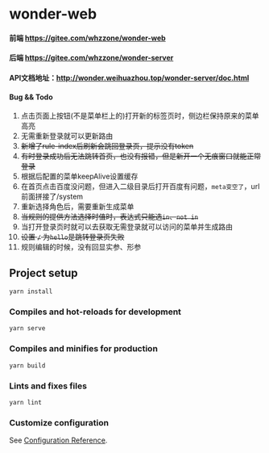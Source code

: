 # wonder-web

#### 前端 https://gitee.com/whzzone/wonder-web

#### 后端 https://gitee.com/whzzone/wonder-server

#### API文档地址：http://wonder.weihuazhou.top/wonder-server/doc.html

#### Bug && Todo
1. 点击页面上按钮(不是菜单栏上的)打开新的标签页时，侧边栏保持原来的菜单高亮
2. 无需重新登录就可以更新路由
3. ~~新增了rule-index后刷新会跳回登录页，提示没有token~~
4. ~~有时登录成功后无法跳转首页，也没有报错，但是新开一个无痕窗口就能正常登录~~
5. 根据后配置的菜单keepAlive设置缓存
6. 在首页点击百度没问题，但进入二级目录后打开百度有问题，`meta变空了`，url前面拼接了/system
7. 重新选择角色后，需要重新生成菜单
8. ~~当规则的提供方法选择时值时，表达式只能选`in`、`not in`~~
9. 当打开登录页时就可以去获取无需登录就可以访问的菜单并生成路由
10. ~~设置 `/` 为`hello`是跳转登录页失败~~
11. 规则编辑的时候，没有回显实参、形参

## Project setup
```
yarn install
```

### Compiles and hot-reloads for development
```
yarn serve
```

### Compiles and minifies for production
```
yarn build
```

### Lints and fixes files
```
yarn lint
```

### Customize configuration
See [Configuration Reference](https://cli.vuejs.org/config/).
